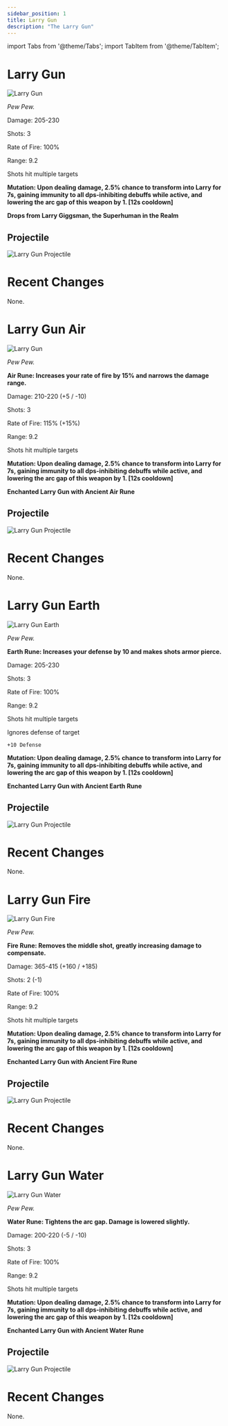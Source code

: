 ```yaml
---
sidebar_position: 1
title: Larry Gun
description: "The Larry Gun"
---
```


import Tabs from '@theme/Tabs';
import TabItem from '@theme/TabItem';

<Tabs>
  <TabItem value="Larry Gun" label="Larry Gun" default>

# Larry Gun

![Larry Gun](https://vwiki.valorserver.com/api/item/picture/Larry%20Gun)  

<i>Pew Pew.</i>  


Damage: 205-230  

Shots: 3  

Rate of Fire: 100%  

Range: 9.2  

Shots hit multiple targets  


**Mutation: Upon dealing damage, 2.5% chance to transform into Larry for 7s, gaining immunity to all dps-inhibiting debuffs while active, and lowering the arc gap of this weapon by 1. [12s cooldown]**



**Drops from Larry Giggsman, the Superhuman in the Realm**

## Projectile

![Larry Gun Projectile](https://github.com/Terracidal/Gifs/blob/3d2d33f15100310d692644a39928e8769145a38f/9f3imm.gif)

# Recent Changes
None.

  </TabItem>
  <TabItem value="Air" label="Air">

# Larry Gun Air

![Larry Gun](https://vwiki.valorserver.com/api/item/picture/Larry%20Gun%20Air)  

<i>Pew Pew.</i>  

**Air Rune: Increases your rate of fire by 15% and narrows the damage range.**


Damage: 210-220 (+5 / -10) 

Shots: 3  

Rate of Fire: 115% (+15%) 

Range: 9.2  

Shots hit multiple targets  

**Mutation: Upon dealing damage, 2.5% chance to transform into Larry for 7s, gaining immunity to all dps-inhibiting debuffs while active, and lowering the arc gap of this weapon by 1. [12s cooldown]**


**Enchanted Larry Gun with Ancient Air Rune**

## Projectile

![Larry Gun Projectile](https://github.com/Terracidal/Gifs/blob/309c9c5abf1bb1f9c11b5fb9c50310a015c419ed/9f3jet.gif)

# Recent Changes
None.

  </TabItem>
  <TabItem value="Earth" label="Earth">

# Larry Gun Earth 

![Larry Gun Earth](https://vwiki.valorserver.com/api/item/picture/Larry%20Gun%20Earth)  

<i> Pew Pew. </i>

**Earth Rune: Increases your defense by 10 and makes shots armor pierce.**


Damage: 205-230  

Shots: 3 

Rate of Fire: 100%  

Range: 9.2  

Shots hit multiple targets  

Ignores defense of target

    +10 Defense

**Mutation: Upon dealing damage, 2.5% chance to transform into Larry for 7s, gaining immunity to all dps-inhibiting debuffs while active, and lowering the arc gap of this weapon by 1. [12s cooldown]**


**Enchanted Larry Gun with Ancient Earth Rune**

## Projectile 

![Larry Gun Projectile](https://github.com/Terracidal/Gifs/blob/3d2d33f15100310d692644a39928e8769145a38f/9f3imm.gif)

# Recent Changes
None.

  </TabItem>
  <TabItem value="Fire" label="Fire">

# Larry Gun Fire

![Larry Gun Fire](https://vwiki.valorserver.com/api/item/picture/Larry%20Gun%20Fire)  

<i>Pew Pew.</i>  

**Fire Rune: Removes the middle shot, greatly increasing damage to compensate.**


Damage: 365-415 (+160 / +185)  

Shots: 2 (-1)  

Rate of Fire: 100%  

Range: 9.2  

Shots hit multiple targets  

**Mutation: Upon dealing damage, 2.5% chance to transform into Larry for 7s, gaining immunity to all dps-inhibiting debuffs while active, and lowering the arc gap of this weapon by 1. [12s cooldown]**

**Enchanted Larry Gun with Ancient Fire Rune**

## Projectile

![Larry Gun Projectile](https://github.com/Terracidal/Gifs/blob/8c286051b74413639c9567bc650eaac38e261f95/9f3k1a.gif)

# Recent Changes
None.

  </TabItem>
  <TabItem value="Water" label="Water">

# Larry Gun Water

![Larry Gun Water](https://vwiki.valorserver.com/api/item/picture/Larry%20Gun%20Water)  

<i>Pew Pew.</i>  

**Water Rune: Tightens the arc gap. Damage is lowered slightly.**

Damage: 200-220 (-5 / -10)   

Shots: 3  

Rate of Fire: 100%  

Range: 9.2

Shots hit multiple targets  

**Mutation: Upon dealing damage, 2.5% chance to transform into Larry for 7s, gaining immunity to all dps-inhibiting debuffs while active, and lowering the arc gap of this weapon by 1. [12s cooldown]**


**Enchanted Larry Gun with Ancient Water Rune**

## Projectile

![Larry Gun Projectile](https://github.com/Terracidal/Gifs/blob/cfaf7a01b31a79374ded63492c572114cab8d4ac/9f3keq.gif)

# Recent Changes
None.

  </TabItem>
</Tabs>
